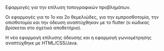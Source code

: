Εφαρμογές για την επίλυση τοπογραφικών προβλημάτων.

Οι εφαρμογές για το 1ο και 2ο θεμελιώδες, για την εμπροσθοτομία, την οπισθοτομία και την όδευση αναπτύχθηκαν με το flutter (ο κώδικας βρίσκεται στο σχετικό αποθετήριο).

Η νέα εφαρμογή επίλυσης όδευσης και η εφαρμογή γωνιομέτρησης αναπτύχθηκε με HTML/CSS/Java.
